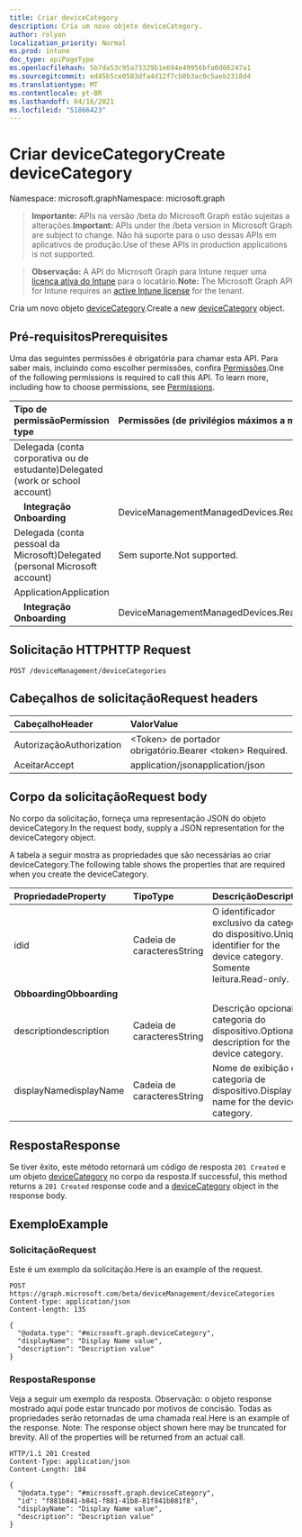 ```yaml
---
title: Criar deviceCategory
description: Cria um novo objeto deviceCategory.
author: rolyon
localization_priority: Normal
ms.prod: intune
doc_type: apiPageType
ms.openlocfilehash: 5b7da53c95a73329b1e694e49956bfa0d66247a1
ms.sourcegitcommit: ed45b5ce0583dfa4d12f7cb0b3ac0c5aeb2318d4
ms.translationtype: MT
ms.contentlocale: pt-BR
ms.lasthandoff: 04/16/2021
ms.locfileid: "51866423"
---
```

# <a name="create-devicecategory"></a><span data-ttu-id="b12a7-103">Criar deviceCategory</span><span class="sxs-lookup"><span data-stu-id="b12a7-103">Create deviceCategory</span></span>

<span data-ttu-id="b12a7-104">Namespace: microsoft.graph</span><span class="sxs-lookup"><span data-stu-id="b12a7-104">Namespace: microsoft.graph</span></span>

> <span data-ttu-id="b12a7-105">**Importante:** APIs na versão /beta do Microsoft Graph estão sujeitas a alterações.</span><span class="sxs-lookup"><span data-stu-id="b12a7-105">**Important:** APIs under the /beta version in Microsoft Graph are subject to change.</span></span> <span data-ttu-id="b12a7-106">Não há suporte para o uso dessas APIs em aplicativos de produção.</span><span class="sxs-lookup"><span data-stu-id="b12a7-106">Use of these APIs in production applications is not supported.</span></span>

> <span data-ttu-id="b12a7-107">**Observação:** A API do Microsoft Graph para Intune requer uma [licença ativa do Intune](https://go.microsoft.com/fwlink/?linkid=839381) para o locatário.</span><span class="sxs-lookup"><span data-stu-id="b12a7-107">**Note:** The Microsoft Graph API for Intune requires an [active Intune license](https://go.microsoft.com/fwlink/?linkid=839381) for the tenant.</span></span>

<span data-ttu-id="b12a7-108">Cria um novo objeto [deviceCategory](../resources/intune-shared-devicecategory.md).</span><span class="sxs-lookup"><span data-stu-id="b12a7-108">Create a new [deviceCategory](../resources/intune-shared-devicecategory.md) object.</span></span>

## <a name="prerequisites"></a><span data-ttu-id="b12a7-109">Pré-requisitos</span><span class="sxs-lookup"><span data-stu-id="b12a7-109">Prerequisites</span></span>

<span data-ttu-id="b12a7-p102">Uma das seguintes permissões é obrigatória para chamar esta API. Para saber mais, incluindo como escolher permissões, confira [Permissões](/graph/permissions-reference).</span><span class="sxs-lookup"><span data-stu-id="b12a7-p102">One of the following permissions is required to call this API. To learn more, including how to choose permissions, see [Permissions](/graph/permissions-reference).</span></span>

|<span data-ttu-id="b12a7-112">Tipo de permissão</span><span class="sxs-lookup"><span data-stu-id="b12a7-112">Permission type</span></span>|<span data-ttu-id="b12a7-113">Permissões (de privilégios máximos a mínimos)</span><span class="sxs-lookup"><span data-stu-id="b12a7-113">Permissions (from most to least privileged)</span></span>|
|:---|:---|
|<span data-ttu-id="b12a7-114">Delegada (conta corporativa ou de estudante)</span><span class="sxs-lookup"><span data-stu-id="b12a7-114">Delegated (work or school account)</span></span>||
| <span data-ttu-id="b12a7-115">&nbsp; &nbsp; **Integração**</span><span class="sxs-lookup"><span data-stu-id="b12a7-115">&nbsp; &nbsp; **Onboarding**</span></span> | <span data-ttu-id="b12a7-116">DeviceManagementManagedDevices.ReadWrite.All</span><span class="sxs-lookup"><span data-stu-id="b12a7-116">DeviceManagementManagedDevices.ReadWrite.All</span></span>|
|<span data-ttu-id="b12a7-117">Delegada (conta pessoal da Microsoft)</span><span class="sxs-lookup"><span data-stu-id="b12a7-117">Delegated (personal Microsoft account)</span></span>|<span data-ttu-id="b12a7-118">Sem suporte.</span><span class="sxs-lookup"><span data-stu-id="b12a7-118">Not supported.</span></span>|
|<span data-ttu-id="b12a7-119">Application</span><span class="sxs-lookup"><span data-stu-id="b12a7-119">Application</span></span>||
| <span data-ttu-id="b12a7-120">&nbsp; &nbsp; **Integração**</span><span class="sxs-lookup"><span data-stu-id="b12a7-120">&nbsp; &nbsp; **Onboarding**</span></span> | <span data-ttu-id="b12a7-121">DeviceManagementManagedDevices.ReadWrite.All</span><span class="sxs-lookup"><span data-stu-id="b12a7-121">DeviceManagementManagedDevices.ReadWrite.All</span></span>|

## <a name="http-request"></a><span data-ttu-id="b12a7-122">Solicitação HTTP</span><span class="sxs-lookup"><span data-stu-id="b12a7-122">HTTP Request</span></span>
<!-- {
  "blockType": "ignored"
}
-->
``` http
POST /deviceManagement/deviceCategories
```

## <a name="request-headers"></a><span data-ttu-id="b12a7-123">Cabeçalhos de solicitação</span><span class="sxs-lookup"><span data-stu-id="b12a7-123">Request headers</span></span>

|<span data-ttu-id="b12a7-124">Cabeçalho</span><span class="sxs-lookup"><span data-stu-id="b12a7-124">Header</span></span>|<span data-ttu-id="b12a7-125">Valor</span><span class="sxs-lookup"><span data-stu-id="b12a7-125">Value</span></span>|
|:---|:---|
|<span data-ttu-id="b12a7-126">Autorização</span><span class="sxs-lookup"><span data-stu-id="b12a7-126">Authorization</span></span>|<span data-ttu-id="b12a7-127">&lt;Token&gt; de portador obrigatório.</span><span class="sxs-lookup"><span data-stu-id="b12a7-127">Bearer &lt;token&gt; Required.</span></span>|
|<span data-ttu-id="b12a7-128">Aceitar</span><span class="sxs-lookup"><span data-stu-id="b12a7-128">Accept</span></span>|<span data-ttu-id="b12a7-129">application/json</span><span class="sxs-lookup"><span data-stu-id="b12a7-129">application/json</span></span>|

## <a name="request-body"></a><span data-ttu-id="b12a7-130">Corpo da solicitação</span><span class="sxs-lookup"><span data-stu-id="b12a7-130">Request body</span></span>

<span data-ttu-id="b12a7-131">No corpo da solicitação, forneça uma representação JSON do objeto deviceCategory.</span><span class="sxs-lookup"><span data-stu-id="b12a7-131">In the request body, supply a JSON representation for the deviceCategory object.</span></span>

<span data-ttu-id="b12a7-132">A tabela a seguir mostra as propriedades que são necessárias ao criar deviceCategory.</span><span class="sxs-lookup"><span data-stu-id="b12a7-132">The following table shows the properties that are required when you create the deviceCategory.</span></span>

|<span data-ttu-id="b12a7-133">Propriedade</span><span class="sxs-lookup"><span data-stu-id="b12a7-133">Property</span></span>|<span data-ttu-id="b12a7-134">Tipo</span><span class="sxs-lookup"><span data-stu-id="b12a7-134">Type</span></span>|<span data-ttu-id="b12a7-135">Descrição</span><span class="sxs-lookup"><span data-stu-id="b12a7-135">Description</span></span>|
|:---|:---|:---|
|<span data-ttu-id="b12a7-136">id</span><span class="sxs-lookup"><span data-stu-id="b12a7-136">id</span></span>|<span data-ttu-id="b12a7-137">Cadeia de caracteres</span><span class="sxs-lookup"><span data-stu-id="b12a7-137">String</span></span>|<span data-ttu-id="b12a7-138">O identificador exclusivo da categoria do dispositivo.</span><span class="sxs-lookup"><span data-stu-id="b12a7-138">Unique identifier for the device category.</span></span> <span data-ttu-id="b12a7-139">Somente leitura.</span><span class="sxs-lookup"><span data-stu-id="b12a7-139">Read-only.</span></span>|
|<span data-ttu-id="b12a7-140">**Obboarding**</span><span class="sxs-lookup"><span data-stu-id="b12a7-140">**Obboarding**</span></span>|
|<span data-ttu-id="b12a7-141">description</span><span class="sxs-lookup"><span data-stu-id="b12a7-141">description</span></span>|<span data-ttu-id="b12a7-142">Cadeia de caracteres</span><span class="sxs-lookup"><span data-stu-id="b12a7-142">String</span></span>|<span data-ttu-id="b12a7-143">Descrição opcional da categoria do dispositivo.</span><span class="sxs-lookup"><span data-stu-id="b12a7-143">Optional description for the device category.</span></span>|
|<span data-ttu-id="b12a7-144">displayName</span><span class="sxs-lookup"><span data-stu-id="b12a7-144">displayName</span></span>|<span data-ttu-id="b12a7-145">Cadeia de caracteres</span><span class="sxs-lookup"><span data-stu-id="b12a7-145">String</span></span>|<span data-ttu-id="b12a7-146">Nome de exibição da categoria de dispositivo.</span><span class="sxs-lookup"><span data-stu-id="b12a7-146">Display name for the device category.</span></span>|

## <a name="response"></a><span data-ttu-id="b12a7-147">Resposta</span><span class="sxs-lookup"><span data-stu-id="b12a7-147">Response</span></span>

<span data-ttu-id="b12a7-148">Se tiver êxito, este método retornará um código de resposta `201 Created` e um objeto [deviceCategory](../resources/intune-shared-devicecategory.md) no corpo da resposta.</span><span class="sxs-lookup"><span data-stu-id="b12a7-148">If successful, this method returns a `201 Created` response code and a [deviceCategory](../resources/intune-shared-devicecategory.md) object in the response body.</span></span>

## <a name="example"></a><span data-ttu-id="b12a7-149">Exemplo</span><span class="sxs-lookup"><span data-stu-id="b12a7-149">Example</span></span>

### <a name="request"></a><span data-ttu-id="b12a7-150">Solicitação</span><span class="sxs-lookup"><span data-stu-id="b12a7-150">Request</span></span>

<span data-ttu-id="b12a7-151">Este é um exemplo da solicitação.</span><span class="sxs-lookup"><span data-stu-id="b12a7-151">Here is an example of the request.</span></span>

``` http
POST https://graph.microsoft.com/beta/deviceManagement/deviceCategories
Content-type: application/json
Content-length: 135

{
  "@odata.type": "#microsoft.graph.deviceCategory",
  "displayName": "Display Name value",
  "description": "Description value"
}
```

### <a name="response"></a><span data-ttu-id="b12a7-152">Resposta</span><span class="sxs-lookup"><span data-stu-id="b12a7-152">Response</span></span>

<span data-ttu-id="b12a7-p104">Veja a seguir um exemplo da resposta. Observação: o objeto response mostrado aqui pode estar truncado por motivos de concisão. Todas as propriedades serão retornadas de uma chamada real.</span><span class="sxs-lookup"><span data-stu-id="b12a7-p104">Here is an example of the response. Note: The response object shown here may be truncated for brevity. All of the properties will be returned from an actual call.</span></span>

``` http
HTTP/1.1 201 Created
Content-Type: application/json
Content-Length: 184

{
  "@odata.type": "#microsoft.graph.deviceCategory",
  "id": "f881b841-b841-f881-41b8-81f841b881f8",
  "displayName": "Display Name value",
  "description": "Description value"
}
```










